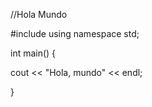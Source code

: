 //Hola Mundo

#include <iostream>
using namespace std;

int main() {

cout << "Hola, mundo" << endl;

}
